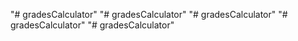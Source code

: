 "# gradesCalculator" 
"# gradesCalculator" 
"# gradesCalculator" 
"# gradesCalculator" 
"# gradesCalculator" 
